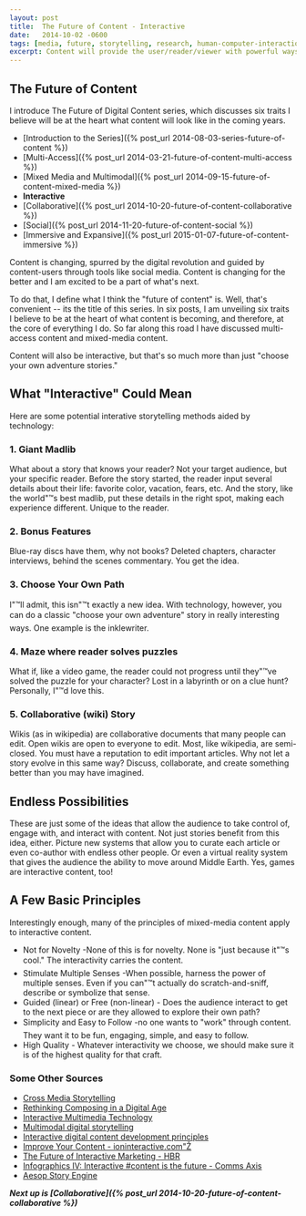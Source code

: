```yaml
---
layout: post
title:  The Future of Content - Interactive
date:   2014-10-02 -0600
tags: [media, future, storytelling, research, human-computer-interaction, interactive]
excerpt: Content will provide the user/reader/viewer with powerful ways to shape the narrative, experience, and the world itself, creating entirely unique experiences.
---
```


## The Future of Content
I introduce The Future of Digital Content series, which discusses six traits I believe will be at the heart what content will look like in the coming years.
- [Introduction to the Series]({% post_url 2014-08-03-series-future-of-content %})
- [Multi-Access]({% post_url 2014-03-21-future-of-content-multi-access %})
- [Mixed Media and Multimodal]({% post_url 2014-09-15-future-of-content-mixed-media %})
- **Interactive**
- [Collaborative]({% post_url 2014-10-20-future-of-content-collaborative %})
- [Social]({% post_url 2014-11-20-future-of-content-social %})
- [Immersive and Expansive]({% post_url 2015-01-07-future-of-content-immersive %})

Content is changing, spurred by the digital revolution and guided by content-users through tools like social media. Content is changing for the better and I am excited to be a part of what's next.

To do that, I define what I think the "future of content" is. Well, that's convenient -- its the title of this series. In six posts, I am unveiling six traits I believe to be at the heart of what content is becoming, and therefore, at the core of everything I do. So far along this road I have discussed multi-access content and mixed-media content.

Content will also be interactive, but that's so much more than just "choose your own adventure stories."

## What "Interactive" Could Mean
Here are some potential interative storytelling methods aided by technology:

### 1. Giant Madlib
What about a story that knows your reader? Not your target audience, but your specific reader. Before the story started, the reader input several details about their life: favorite color, vacation, fears, etc. And the story, like the world"™s best madlib, put these details in the right spot, making each experience different. Unique to the reader.

### 2. Bonus Features
Blue-ray discs have them, why not books? Deleted chapters, character interviews, behind the scenes commentary. You get the idea.

### 3. Choose Your Own Path
I"™ll admit, this isn"™t exactly a new idea. With technology, however, you can do a classic "choose your own adventure" story in really interesting ways. One example is the inklewriter.

### 4. Maze where reader solves puzzles
What if, like a video game, the reader could not progress until they"™ve solved the puzzle for your character? Lost in a labyrinth or on a clue hunt? Personally, I"™d love this.

### 5. Collaborative (wiki) Story
Wikis (as in wikipedia) are collaborative documents that many people can edit. Open wikis are open to everyone to edit. Most, like wikipedia, are semi-closed. You must have a reputation to edit important articles. Why not let a story evolve in this same way? Discuss, collaborate, and create something better than you may have imagined.

## Endless Possibilities
These are just some of the ideas that allow the audience to take control of, engage with, and interact with content. Not just stories benefit from this idea, either. Picture new systems that allow you to curate each article or even co-author with endless other people. Or even a virtual reality system that gives the audience the ability to move around Middle Earth. Yes, games are interactive content, too!

## A Few Basic Principles
Interestingly enough, many of the principles of mixed-media content apply to interactive content.

- Not for Novelty -None of this is for novelty. None is "just because it"™s cool." The interactivity carries the content.
- Stimulate Multiple Senses -When possible, harness the power of multiple senses. Even if you can"™t actually do scratch-and-sniff, describe or symbolize that sense.
- Guided (linear) or Free (non-linear) - Does the audience interact to get to the next piece or are they allowed to explore their own path?
- Simplicity and Easy to Follow -no one wants to "work" through content. They want it to be fun, engaging, simple, and easy to follow.
- High Quality - Whatever interactivity we choose, we should make sure it is of the highest quality for that craft.

### Some Other Sources
-   [Cross Media Storytelling](http://www.slideshare.net/dmurch/cross-media-storytelling)
-   [Rethinking Composing in a Digital Age](http://wcx.sagepub.com/content/27/4/442.abstract)
-   [Interactive Multimedia Technology](http://interactivemultimediatechnology.blogspot.com/2008/08/digital-storytelling-multimodal-writing.html)
-   [Multimodal digital storytelling](https://benjamins.com/#catalog/journals/rcl.11.2.10alo/details)
-   [Interactive digital content development principles](https://benjamins.com/#catalog/journals/rcl.11.2.10alo/details)
-   [Improve Your Content - ioninteractive.com"Ž](http://ionineractive.com)
-   [The Future of Interactive Marketing - HBR](https://www.google.com/url?sa=t&rct=j&q=&esrc=s&source=web&cd=4&cad=rja&uact=8&ved=0CD4QFjAD&url=https%3A%2F%2Fhbr.org%2F1996%2F11%2Fthe-future-of-interactive-marketing&ei=ZrStVN2eNsf7sASPy4LoBA&usg=AFQjCNGYbeVOE1zdh45K_t1pG6EXJZ_SeQ&sig2=Jdx1vi-EgT4pX2yYoBhKLw)
-   [Infographics IV: Interactive #content is the future - Comms Axis](http://www.commsaxis.com/infographics-iv-interactive-content-future/)
-   [Aesop Story Engine](http://aesopstoryengine.com/)

_**Next up is [Collaborative]({% post_url 2014-10-20-future-of-content-collaborative %})**_